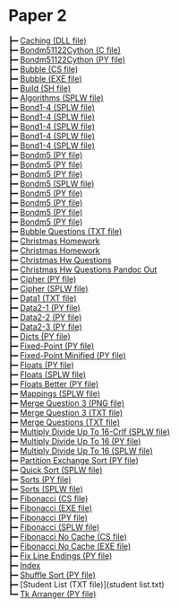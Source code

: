 # Paper 2

┣━ [Caching (DLL file)](Caching.dll)  
┣━ [Bondm51122Cython (C file)](bondm51122cython.c)  
┣━ [Bondm51122Cython (PY file)](bondm51122cython.py)  
┣━ [Bubble (CS file)](bubble.cs)  
┣━ [Bubble (EXE file)](bubble.exe)  
┣━ [Build (SH file)](build.sh)  
┣━ [Algorithms (SPLW file)](colliert_algorithms.splw)  
┣━ [Bond1-4 (SPLW file)](colliert_bond1-4.1.2-1.splw)  
┣━ [Bond1-4 (SPLW file)](colliert_bond1-4.1.2-2.splw)  
┣━ [Bond1-4 (SPLW file)](colliert_bond1-4.1.2-3.splw)  
┣━ [Bond1-4 (SPLW file)](colliert_bond1-4.1.2-4.splw)  
┣━ [Bond1-4 (SPLW file)](colliert_bond1-4.1.2-5.splw)  
┣━ [Bondm5 (PY file)](colliert_bondm5.1.1-1.py)  
┣━ [Bondm5 (PY file)](colliert_bondm5.1.1-1_v2.py)  
┣━ [Bondm5 (PY file)](colliert_bondm5.1.1-2.py)  
┣━ [Bondm5 (SPLW file)](colliert_bondm5.1.1-2.splw)  
┣━ [Bondm5 (PY file)](colliert_bondm5.1.1-2_v2.py)  
┣━ [Bondm5 (PY file)](colliert_bondm5.1.3-1.py)  
┣━ [Bondm5 (PY file)](colliert_bondm5.1.5-1.py)  
┣━ [Bondm5 (PY file)](colliert_bondm5.1.5-2.py)  
┣━ [Bubble Questions (TXT file)](colliert_bubble_questions.txt)  
┣━ [Christmas Homework](colliert_christmas_homework.html)  
┣━ [Christmas Homework](colliert_christmas_homework.html)  
┣━ [Christmas Hw Questions](colliert_christmas_hw_questions.html)  
┣━ [Christmas Hw Questions Pandoc Out](colliert_christmas_hw_questions_pandoc_out.html)  
┣━ [Cipher (PY file)](colliert_cipher.py)  
┣━ [Cipher (SPLW file)](colliert_cipher.splw)  
┣━ [Data1 (TXT file)](colliert_data1.txt)  
┣━ [Data2-1 (PY file)](colliert_data2-1.py)  
┣━ [Data2-2 (PY file)](colliert_data2-2.py)  
┣━ [Data2-3 (PY file)](colliert_data2-3.py)  
┣━ [Dicts (PY file)](colliert_dicts.py)  
┣━ [Fixed-Point (PY file)](colliert_fixed-point.py)  
┣━ [Fixed-Point Minified (PY file)](colliert_fixed-point_minified.py)  
┣━ [Floats (PY file)](colliert_floats.py)  
┣━ [Floats (SPLW file)](colliert_floats.splw)  
┣━ [Floats Better (PY file)](colliert_floats_better.py)  
┣━ [Mappings (SPLW file)](colliert_mappings.splw)  
┣━ [Merge Question 3 (PNG file)](colliert_merge_question_3.png)  
┣━ [Merge Question 3 (TXT file)](colliert_merge_question_3.txt)  
┣━ [Merge Questions (TXT file)](colliert_merge_questions.txt)  
┣━ [Multiply Divide Up To 16-Crlf (SPLW file)](colliert_multiply_divide_up_to_16-crlf.splw)  
┣━ [Multiply Divide Up To 16 (PY file)](colliert_multiply_divide_up_to_16.py)  
┣━ [Multiply Divide Up To 16 (SPLW file)](colliert_multiply_divide_up_to_16.splw)  
┣━ [Partition Exchange Sort (PY file)](colliert_partition_exchange_sort.py)  
┣━ [Quick Sort (SPLW file)](colliert_quick_sort.splw)  
┣━ [Sorts (PY file)](colliert_sorts.py)  
┣━ [Sorts (SPLW file)](colliert_sorts.splw)  
┣━ [Fibonacci (CS file)](fibonacci.cs)  
┣━ [Fibonacci (EXE file)](fibonacci.exe)  
┣━ [Fibonacci (PY file)](fibonacci.py)  
┣━ [Fibonacci (SPLW file)](fibonacci.splw)  
┣━ [Fibonacci No Cache (CS file)](fibonacci_no_cache.cs)  
┣━ [Fibonacci No Cache (EXE file)](fibonacci_no_cache.exe)  
┣━ [Fix Line Endings (PY file)](fix_line_endings.py)  
┣━ [Index](index.html)  
┣━ [Shuffle Sort (PY file)](shuffle_sort.py)  
┣━ [Student List (TXT file)](student list.txt)  
┗━ [Tk Arranger (PY file)](tk_arranger.py)